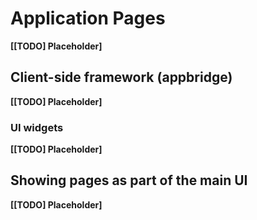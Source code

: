 # Application Pages

**[[TODO] Placeholder]**

## Client-side framework (appbridge)

**[[TODO] Placeholder]**

### UI widgets

**[[TODO] Placeholder]**

## Showing pages as part of the main UI

**[[TODO] Placeholder]**